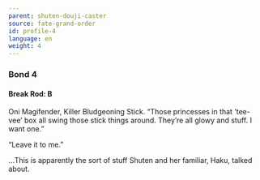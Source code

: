 ```yaml
---
parent: shuten-douji-caster
source: fate-grand-order
id: profile-4
language: en
weight: 4
---
```


### Bond 4

#### Break Rod: B

Oni Magifender, Killer Bludgeoning Stick.
“Those princesses in that ’tee-vee’ box all swing those stick things around. They’re all glowy and stuff. I want one.”

“Leave it to me.”

…This is apparently the sort of stuff Shuten and her familiar, Haku, talked about.

